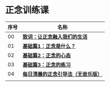 # 正念训练课

| 序号 | 名称                                                         |
| ---- | ------------------------------------------------------------ |
| 00   | [**致词：让正念融入我们的生活**](https://www.aiyc.top/758.html) |
| 01   | [**基础篇1：正念是什么？**](https://www.aiyc.top/779.html)   |
| 02   | [**基础篇2：正念的心态**](https://www.aiyc.top/780.html)     |
| 03   | [**基础篇3：正念的练习**](https://www.aiyc.top/782.html)     |
| 04   | [**每日清晨的正念引导法（无音乐版）**](https://www.aiyc.top/783.html) |
|      |                                                              |

